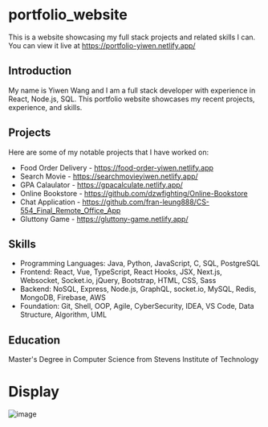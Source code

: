 # portfolio_website
This is a website showcasing my full stack projects and related skills I can. You can view it live at https://portfolio-yiwen.netlify.app/

## Introduction
My name is Yiwen Wang and I am a full stack developer with experience in React, Node.js, SQL. This portfolio website showcases my recent projects, experience, and skills.

## Projects
Here are some of my notable projects that I have worked on:

 - Food Order Delivery - https://food-order-yiwen.netlify.app
 - Search Movie - https://searchmovieyiwen.netlify.app/
 - GPA Calaulator - https://gpacalculate.netlify.app/
 - Online Bookstore - https://github.com/dzwfighting/Online-Bookstore
 - Chat Application - https://github.com/fran-leung888/CS-554_Final_Remote_Office_App
 - Gluttony Game - https://gluttony-game.netlify.app/
 
## Skills
 - Programming Languages: Java, Python, JavaScript, C, SQL, PostgreSQL
 - Frontend: React, Vue, TypeScript, React Hooks, JSX, Next.js, Websocket, Socket.io, jQuery, Bootstrap, HTML, CSS, Sass
 - Backend: NoSQL, Express, Node.js, GraphQL, socket.io, MySQL, Redis, MongoDB, Firebase, AWS
 - Foundation: Git, Shell, OOP, Agile, CyberSecurity, IDEA, VS Code, Data Structure, Algorithm, UML

## Education
 Master's Degree in Computer Science from Stevens Institute of Technology

# Display
![image](https://user-images.githubusercontent.com/90535397/235047172-fe490eda-4728-4207-a8ff-0487d87777b5.png)

